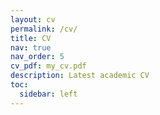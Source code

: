 ```yaml
---
layout: cv
permalink: /cv/
title: CV
nav: true
nav_order: 5
cv_pdf: my_cv.pdf
description: Latest academic CV
toc:
  sidebar: left
---
```

